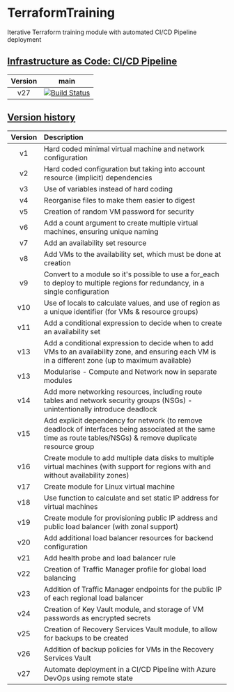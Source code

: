# TerraformTraining
Iterative Terraform training module with automated CI/CD Pipeline deployment
## [Infrastructure as Code: CI/CD Pipeline][pipeline-summary]
| Version |                                                                         main                                                                          |
| :-----: | :---------------------------------------------------------------------------------------------------------------------------------------------------: |
|   v27   | [![Build Status](https://dev.azure.com/wesleytrust/TerraformTraining/_apis/build/status/ENV-P%3B%20TerraformTraining?branchName=main)][pipeline-link] |

## [Version history][github-link]

| Version | Description                                                                                                                                                     |
| :-----: | :-------------------------------------------------------------------------------------------------------------------------------------------------------------- |
|   v1    | Hard coded minimal virtual machine and network configuration                                                                                                    |
|   v2    | Hard coded configuration but taking into account resource (implicit) dependencies                                                                               |
|   v3    | Use of variables instead of hard coding                                                                                                                         |
|   v4    | Reorganise files to make them easier to digest                                                                                                                  |
|   v5    | Creation of random VM password for security                                                                                                                     |
|   v6    | Add a count argument to create multiple virtual machines, ensuring unique naming                                                                                |
|   v7    | Add an availability set resource                                                                                                                                |
|   v8    | Add VMs to the availability set, which must be done at creation                                                                                                 |
|   v9    | Convert to a module so it's possible to use a for_each to deploy to multiple regions for redundancy, in a single configuration                                  |
|   v10   | Use of locals to calculate values, and use of region as a unique identifier (for VMs & resource groups)                                                         |
|   v11   | Add a conditional expression to decide when to create an availability set                                                                                       |
|   v13   | Add a conditional expression to decide when to add VMs to an availability zone, and ensuring each VM is in a different zone (up to maximum available)           |
|   v13   | Modularise - Compute and Network now in separate modules                                                                                                        |
|   v14   | Add more networking resources, including route tables and network security groups (NSGs) - unintentionally introduce deadlock                                   |
|   v15   | Add explicit dependency for network (to remove deadlock of interfaces being associated at the same time as route tables/NSGs) & remove duplicate resource group |
|   v16   | Create module to add multiple data disks to multiple virtual machines (with support for regions with and without availability zones)                            |
|   v17   | Create module for Linux virtual machine                                                                                                                         |
|   v18   | Use function to calculate and set static IP address for virtual machines                                                                                        |
|   v19   | Create module for provisioning public IP address and public load balancer (with zonal support)                                                                  |
|   v20   | Add additional load balancer resources for backend configuration                                                                                                |
|   v21   | Add health probe and load balancer rule                                                                                                                         |
|   v22   | Creation of Traffic Manager profile for global load balancing                                                                                                   |
|   v23   | Addition of Traffic Manager endpoints for the public IP of each regional load balancer                                                                          |
|   v24   | Creation of Key Vault module, and storage of VM passwords as encrypted secrets                                                                                  |
|   v25   | Creation of Recovery Services Vault module, to allow for backups to be created                                                                                  |
|   v26   | Addition of backup policies for VMs in the Recovery Services Vault                                                                                              |
|   v27   | Automate deployment in a CI/CD Pipeline with Azure DevOps using remote state                                                                                    |

[pipeline-link]: https://dev.azure.com/wesleytrust/TerraformTraining/_build/latest?definitionId=49&branchName=main
[pipeline-summary]: https://dev.azure.com/wesleytrust/TerraformTraining
[github-link]: https://github.com/wesley-trust/TerraformTraining
